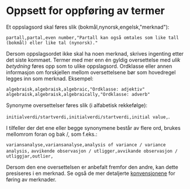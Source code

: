 # Oppsett for oppføring av termer

Et oppslagsord skal føres slik (bokmål,nynorsk,engelsk,"merknad"):

`partall,partal,even number,"Partall kan også omtales som like tall (bokmål) eller like tal (nynorsk)."`
 
Dersom oppslagsordet ikke skal ha noen merknad, skrives ingenting etter det siste kommaet.
Termer med mer enn én gyldig oversettelse med *ulik betydning* føres opp som to ulike oppslagsord.
Ordklasse eller annen informasjon om forskjellen mellom oversettelsene bør som hovedregel legges inn som merknad.
Eksempel:

```
algebraisk,algebraisk,algebraic,"Ordklasse: adjektiv"
algebraisk,algebraisk,algebraically,"Ordklasse: adverb"
```
 
Synonyme oversettelser føres slik (i alfabetisk rekkefølge): 

`initialverdi/startverdi,initialverdi/startverdi,initial value,`.
 
I tilfeller der det ene eller begge synonymene består av flere ord, brukes mellomrom foran og bak /, som f.eks.:

`variansanalyse,variansanalyse,analysis of variance / variance analysis,`
`avvikende observasjon / utligger,avvikande observasjon / utliggjar,outlier,`

Dersom den ene oversettelsen er anbefalt fremfor den andre, kan dette presiseres i en merknad. Se også de mer detaljerte [konvensjonene](konvensjoner_merknader.md) for føring av merknader.
